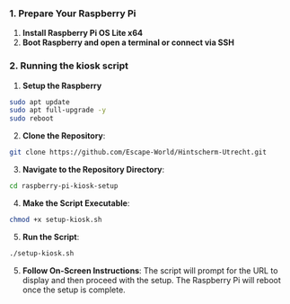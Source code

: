 ### 1\. Prepare Your Raspberry Pi

1.  **Install Raspberry Pi OS Lite x64**
2.  **Boot Raspberry and open a terminal or connect via SSH**

### 2\. Running the kiosk script

1. **Setup the Raspberry**

```bash
sudo apt update
sudo apt full-upgrade -y
sudo reboot
```

2.  **Clone the Repository**:
    
```bash
git clone https://github.com/Escape-World/Hintscherm-Utrecht.git
```
    
3.  **Navigate to the Repository Directory**:

```bash
cd raspberry-pi-kiosk-setup
```
    
4.  **Make the Script Executable**:

```bash
chmod +x setup-kiosk.sh
```
    
5.  **Run the Script**:

```bash
./setup-kiosk.sh
```
    
5.  **Follow On-Screen Instructions**: 
The script will prompt for the URL to display and then proceed with the setup. The Raspberry Pi will reboot once the setup is complete.